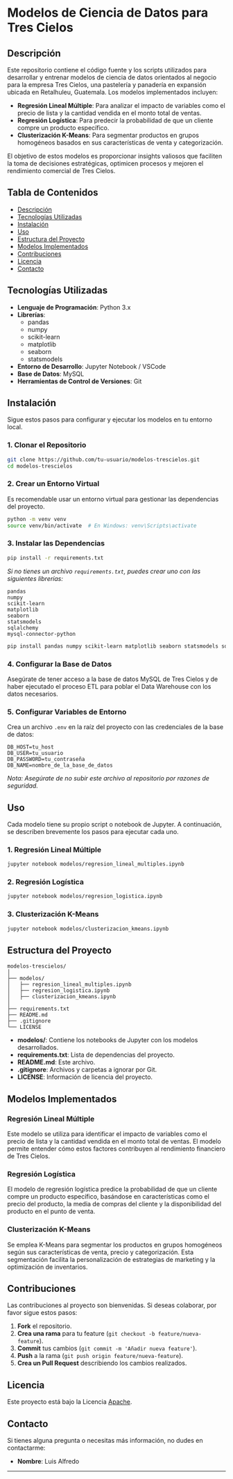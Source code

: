 # Modelos de Ciencia de Datos para Tres Cielos

## Descripción

Este repositorio contiene el código fuente y los scripts utilizados para desarrollar y entrenar modelos de ciencia de datos orientados al negocio para la empresa Tres Cielos, una pastelería y panadería en expansión ubicada en Retalhuleu, Guatemala. Los modelos implementados incluyen:

- **Regresión Lineal Múltiple**: Para analizar el impacto de variables como el precio de lista y la cantidad vendida en el monto total de ventas.
- **Regresión Logística**: Para predecir la probabilidad de que un cliente compre un producto específico.
- **Clusterización K-Means**: Para segmentar productos en grupos homogéneos basados en sus características de venta y categorización.

El objetivo de estos modelos es proporcionar insights valiosos que faciliten la toma de decisiones estratégicas, optimicen procesos y mejoren el rendimiento comercial de Tres Cielos.

## Tabla de Contenidos

- [Descripción](#descripción)
- [Tecnologías Utilizadas](#tecnologías-utilizadas)
- [Instalación](#instalación)
- [Uso](#uso)
- [Estructura del Proyecto](#estructura-del-proyecto)
- [Modelos Implementados](#modelos-implementados)
- [Contribuciones](#contribuciones)
- [Licencia](#licencia)
- [Contacto](#contacto)

## Tecnologías Utilizadas

- **Lenguaje de Programación**: Python 3.x
- **Librerías**:
  - pandas
  - numpy
  - scikit-learn
  - matplotlib
  - seaborn
  - statsmodels
- **Entorno de Desarrollo**: Jupyter Notebook / VSCode
- **Base de Datos**: MySQL
- **Herramientas de Control de Versiones**: Git

## Instalación

Sigue estos pasos para configurar y ejecutar los modelos en tu entorno local.

### 1. Clonar el Repositorio

```bash
git clone https://github.com/tu-usuario/modelos-trescielos.git
cd modelos-trescielos
```

### 2. Crear un Entorno Virtual

Es recomendable usar un entorno virtual para gestionar las dependencias del proyecto.

```bash
python -m venv venv
source venv/bin/activate  # En Windows: venv\Scripts\activate
```

### 3. Instalar las Dependencias

```bash
pip install -r requirements.txt
```

*Si no tienes un archivo `requirements.txt`, puedes crear uno con las siguientes librerías:*

```text
pandas
numpy
scikit-learn
matplotlib
seaborn
statsmodels
sqlalchemy
mysql-connector-python
```

```bash
pip install pandas numpy scikit-learn matplotlib seaborn statsmodels sqlalchemy mysql-connector-python
```

### 4. Configurar la Base de Datos

Asegúrate de tener acceso a la base de datos MySQL de Tres Cielos y de haber ejecutado el proceso ETL para poblar el Data Warehouse con los datos necesarios.

### 5. Configurar Variables de Entorno

Crea un archivo `.env` en la raíz del proyecto con las credenciales de la base de datos:

```env
DB_HOST=tu_host
DB_USER=tu_usuario
DB_PASSWORD=tu_contraseña
DB_NAME=nombre_de_la_base_de_datos
```

*Nota: Asegúrate de no subir este archivo al repositorio por razones de seguridad.*

## Uso

Cada modelo tiene su propio script o notebook de Jupyter. A continuación, se describen brevemente los pasos para ejecutar cada uno.

### 1. Regresión Lineal Múltiple

```bash
jupyter notebook modelos/regresion_lineal_multiples.ipynb
```

### 2. Regresión Logística

```bash
jupyter notebook modelos/regresion_logistica.ipynb
```

### 3. Clusterización K-Means

```bash
jupyter notebook modelos/clusterizacion_kmeans.ipynb
```

## Estructura del Proyecto

```plaintext
modelos-trescielos/
│
├── modelos/
│   ├── regresion_lineal_multiples.ipynb
│   ├── regresion_logistica.ipynb
│   ├── clusterizacion_kmeans.ipynb
│
├── requirements.txt
├── README.md
├── .gitignore
└── LICENSE
```

- **modelos/**: Contiene los notebooks de Jupyter con los modelos desarrollados.
- **requirements.txt**: Lista de dependencias del proyecto.
- **README.md**: Este archivo.
- **.gitignore**: Archivos y carpetas a ignorar por Git.
- **LICENSE**: Información de licencia del proyecto.

## Modelos Implementados

### Regresión Lineal Múltiple

Este modelo se utiliza para identificar el impacto de variables como el precio de lista y la cantidad vendida en el monto total de ventas. El modelo permite entender cómo estos factores contribuyen al rendimiento financiero de Tres Cielos.

### Regresión Logística

El modelo de regresión logística predice la probabilidad de que un cliente compre un producto específico, basándose en características como el precio del producto, la media de compras del cliente y la disponibilidad del producto en el punto de venta.

### Clusterización K-Means

Se emplea K-Means para segmentar los productos en grupos homogéneos según sus características de venta, precio y categorización. Esta segmentación facilita la personalización de estrategias de marketing y la optimización de inventarios.

## Contribuciones

Las contribuciones al proyecto son bienvenidas. Si deseas colaborar, por favor sigue estos pasos:

1. **Fork** el repositorio.
2. **Crea una rama** para tu feature (`git checkout -b feature/nueva-feature`).
3. **Commit** tus cambios (`git commit -m 'Añadir nueva feature'`).
4. **Push** a la rama (`git push origin feature/nueva-feature`).
5. **Crea un Pull Request** describiendo los cambios realizados.

## Licencia

Este proyecto está bajo la Licencia [Apache](LICENSE).

## Contacto

Si tienes alguna pregunta o necesitas más información, no dudes en contactarme:

- **Nombre**: Luis Alfredo

---